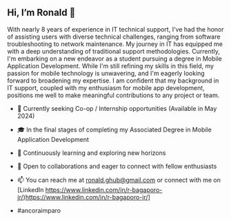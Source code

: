 ## Hi, I’m Ronald 👋
With nearly 8 years of experience in IT technical support, I've had the honor of assisting users with diverse technical challenges, ranging from software troubleshooting to network maintenance. My journey in IT has equipped me with a deep understanding of traditional support methodologies. Currently, I'm embarking on a new endeavor as a student pursuing a degree in Mobile Application Development. While I'm still refining my skills in this field, my passion for mobile technology is unwavering, and I'm eagerly looking forward to broadening my expertise. I am confident that my background in IT support, coupled with my enthusiasm for mobile app development, positions me well to make meaningful contributions to any project or team.

- 👀 Currently seeking Co-op / Internship opportunities (Available in May 2024)
- 🎓 In the final stages of completing my Associated Degree in Mobile Application Development
- 🌱 Continuously learning and exploring new horizons
- 💞️ Open to collaborations and eager to connect with fellow enthusiasts
- 📫 You can reach me at ronald.ghub@gmail.com or connect with me on [LinkedIn https://www.linkedin.com/in/r-bagaporo-jr/)https://www.linkedin.com/in/r-bagaporo-jr/]


- #ancoraimparo
